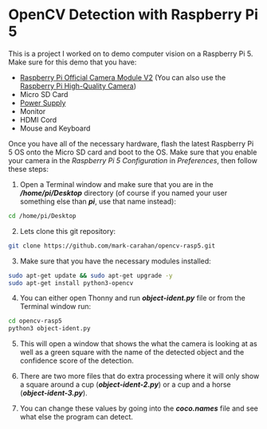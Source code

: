 # OpenCV Detection with Raspberry Pi 5
This is a project I worked on to demo computer vision on a Raspberry Pi 5. Make sure for this demo that you have:

* [Raspberry Pi Official Camera Module V2](https://www.raspberrypi.com/products/camera-module-v2/) (You can also use the [Raspberry Pi High-Quality Camera](https://www.raspberrypi.com/products/raspberry-pi-high-quality-camera/))
* Micro SD Card 
* [Power Supply](https://www.raspberrypi.com/products/27w-power-supply/)
* Monitor
* HDMI Cord 
* Mouse and Keyboard

Once you have all of the necessary hardware, flash the latest Raspberry Pi 5 OS onto the Micro SD card and boot to the OS. Make sure that you enable your camera in the *Raspberry Pi 5 Configuration* in *Preferences*, then follow these steps:

1) Open a Terminal window and make sure that you are in the ***/home/pi/Desktop*** directory (of course if you named your user something else than ***pi***, use that name instead):

```bash
cd /home/pi/Desktop
```

2) Lets clone this git repository:

```bash
git clone https://github.com/mark-carahan/opencv-rasp5.git
```

3) Make sure that you have the necessary modules installed:

```bash
sudo apt-get update && sudo apt-get upgrade -y
sudo apt-get install python3-opencv
```

4) You can either open Thonny and run ***object-ident.py*** file or from the Terminal window run:

```bash
cd opencv-rasp5
python3 object-ident.py
```

5) This will open a window that shows the what the camera is looking at as well as a green square with the name of the detected object and the confidence score of the detection.

6) There are two more files that do extra processing where it will only show a square around a cup (***object-ident-2.py***) or a cup and a horse (***object-ident-3.py***).

7) You can change these values by going into the ***coco.names*** file and see what else the program can detect.